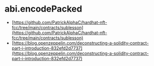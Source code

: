 # abi.encodePacked

* [https://github.com/PatrickAlphaC/hardhat-nft-fcc/tree/main/contracts/sublesson](https://github.com/PatrickAlphaC/hardhat-nft-fcc/tree/main/contracts/sublesson)
* [https://blog.openzeppelin.com/deconstructing-a-solidity-contract-part-i-introduction-832efd2d7737](https://blog.openzeppelin.com/deconstructing-a-solidity-contract-part-i-introduction-832efd2d7737)
